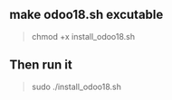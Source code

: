 ## make odoo18.sh excutable
> chmod +x install_odoo18.sh

## Then run it
> sudo ./install_odoo18.sh
